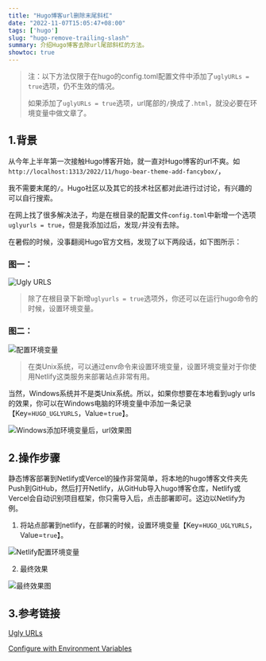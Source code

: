 ```yaml
---
title: "Hugo博客url删除末尾斜杠"
date: "2022-11-07T15:05:47+08:00"
tags: ['hugo']
slug: "hugo-remove-trailing-slash"
summary: 介绍Hugo博客去除url尾部斜杠的方法。
showtoc: true
---
```


> 注：以下方法仅限于在hugo的config.toml配置文件中添加了`uglyURLs = true`选项，仍不生效的情况。
> 
> 如果添加了`uglyURLs = true`选项，url尾部的`/`换成了`.html`，就没必要在环境变量中做文章了。

## 1.背景

从今年上半年第一次接触Hugo博客开始，就一直对Hugo博客的url不爽。如`http://localhost:1313/2022/11/hugo-bear-theme-add-fancybox/`，

我不需要末尾的`/`。Hugo社区以及其它的技术社区都对此进行过讨论，有兴趣的可以自行搜索。

在网上找了很多解决法子，均是在根目录的配置文件`config.toml`中新增一个选项`uglyurls = true`，但是我添加过后，发现`/`并没有去除。

在暑假的时候，没事翻阅Hugo官方文档，发现了以下两段话，如下图所示：

### 图一：

![Ugly URLS](https://vip2.loli.net/2022/11/07/GFB9zYwN8pMOZxh.png)

>  除了在根目录下新增`uglyurls = true`选项外，你还可以在运行hugo命令的时候，设置环境变量。

### 图二：

![配置环境变量](https://vip2.loli.net/2022/11/07/wYqv3gPuHtXpA6e.png)

> 在类Unix系统，可以通过env命令来设置环境变量，设置环境变量对于你使用Netlify这类服务来部署站点非常有用。

当然，Windows系统并不是类Unix系统。所以，如果你想要在本地看到ugly urls的效果，你可以在Windows电脑的环境变量中添加一条记录【Key=`HUGO_UGLYURLS`，Value=`true`】。

![Windows添加环境变量后，url效果图](https://vip2.loli.net/2022/11/07/Yukdhl3s8pGxjTP.png)



## 2.操作步骤

静态博客部署到Netlify或Vercel的操作非常简单，将本地的hugo博客文件夹先Push到GitHub，然后打开Netlify，从GitHub导入hugo博客仓库，Netlify或Vercel会自动识别项目框架，你只需导入后，点击部署即可。这边以Netlify为例。

1. 将站点部署到netlify，在部署的时候，设置环境变量【Key=`HUGO_UGLYURLS`，Value=`true`】。

![Netlify配置环境变量](https://vip2.loli.net/2022/11/07/BdWo3wJFXmUik5Z.png)

2. 最终效果

![最终效果图](https://vip2.loli.net/2022/11/07/Rr4m6ukvbcWaU9i.png)



## 3.参考链接

[Ugly URLs](https://gohugo.io/content-management/urls/#ugly-urls)

[Configure with Environment Variables ](https://gohugo.io/getting-started/configuration/#configure-with-environment-variables)
